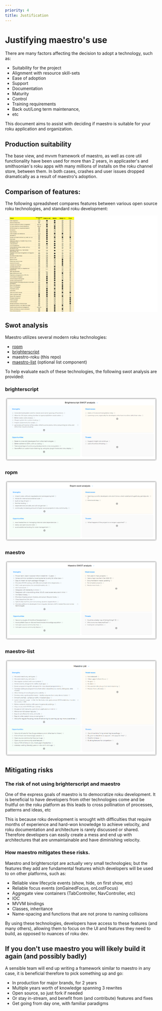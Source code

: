 ```yaml
---
priority: 4
title: Justification
---
```

# Justifying maestro's use

There are many factors affecting the decision to adopt a technology, such as:

 - Suitability for the project
 - Alignment with resource skill-sets
 - Ease of adoption
 - Support
 - Documentation
 - Maturity
 - Control
 - Training requirements
 - Back out/Long term maintenance,
 - etc

This document aims to assist with deciding if maestro is suitable for your roku application and organization.

## Production suitability

The base view, and mvvm framework of maestro, as well as core util functionality have been used for more than 2 years, in applicaster's and smithsonian's roku apps with many millions of installs on the roku channel store, between them. In both cases, crashes and user issues dropped dramatically as a result of maestro's adoption.

## Comparison of features:

The following spreadsheet compares features between various open source roku technologies, and standard roku development:

![table of tech comparisons](comparison.png "Tech comparison")

## Swot analysis

Maestro utilizes several modern roku technologies:

 - [ropm](https://github.com/rokucommunity/ropm)
 - [brighterscript](https://github.com/rokucommunity/brighterscript)
 - maestro-roku (this repo)
 - [maestro-list](https://github.com/georgejecook/maestro-roku-list) (optional list component)

To help evaluate each of these technologies, the following swot analysis are provided:

### brighterscript
![bs swot analysis](bs-swot.png "Bs swot analysis")

### ropm
![ropm swot analysis](ropm-swot.png "ropm swot analysis")

### maestro
![maestro swot analysis](maestro-swot.png "maestro swot analysis")

### maestro-list
![maestro-list swot analysis](ml-swot.png "maestro swot analysis")

## Mitigating risks

### The risk of not using brighterscript and maestro

One of the express goals of maestro is to democratize roku development. It is beneficial to have developers from other technologies come and be fruitful on the roku platform as this leads to cross pollination of processes, patterns and ideas, etc

This is because roku development is wrought with difficulties that require months of experience and hard-won knowledge to achieve velocity, and roku documentation and architecture is rarely discussed or shared. Therefore developers can easily create a mess and end up with architectures that are unmaintainable and have diminishing velocity.

### How maestro mitigates these risks.

Maestro and brighterscript are actually very small technologies; but the features they add are fundamental features which developers will be used to on other platforms, such as:

 - Reliable view lifecycle events (show, hide, on first show, etc)
 - Reliable focus events (onGainedFocus, onLostFocus)
 - Aggregate view containers (TabController, NavController, etc)
 - IOC
 - MVVM bindings
 - Classes, inheritance
 - Name-spacing and functions that are not prone to naming collisions

By using these technologies, developers have access to these features (and many others), allowing them to focus on the UI and features they need to build, as opposed to nuances of roku dev.

## If you don't use maestro you will likely build it again (and possibly badly)

A sensible team will end up writing a framework similar to maestro in any case, it is beneficial therefore to pick something up and go:

 - In production for major brands, for 2 years
 - Multiple years worth of knowledge spanning 3 rewrites
 - Open source, so just fork if needed
 - Or stay in-stream, and benefit from (and contribute) features and fixes
 - Get going from day one, with familiar paradigms